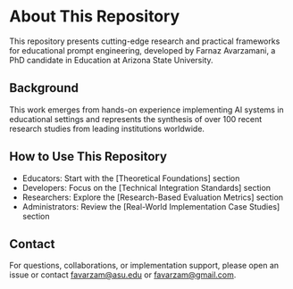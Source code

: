 # About This Repository

This repository presents cutting-edge research and practical frameworks for educational prompt engineering, developed by Farnaz Avarzamani, a PhD candidate in Education at Arizona State University.
## Background
This work emerges from hands-on experience implementing AI systems in educational settings and represents the synthesis of over 100 recent research studies from leading institutions worldwide.

## How to Use This Repository
- Educators: Start with the [Theoretical Foundations] section
- Developers: Focus on the [Technical Integration Standards] section  
- Researchers: Explore the [Research-Based Evaluation Metrics] section
- Administrators: Review the [Real-World Implementation Case Studies] section

## Contact
For questions, collaborations, or implementation support, please open an issue or contact favarzam@asu.edu or favarzam@gmail.com.
